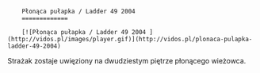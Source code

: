 
        Płonąca pułapka / Ladder 49 2004 
        =============
        
        [![Płonąca pułapka / Ladder 49 2004 ](http://vidos.pl/images/player.gif)](http://vidos.pl/plonaca-pulapka-ladder-49-2004)
        
        
 Strażak zostaje uwięziony na dwudziestym piętrze płonącego wieżowca.
    